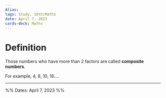```yaml
---
Alias:
tags: Study, 10th/Maths
date: April 7, 2023
cards-deck: Maths
---
```

# Definition
Those numbers who have more than 2 factors are called **composite numbers**.

For example,
4, 8, 10, 16....

---

%%
Dates: April 7, 2023
%%